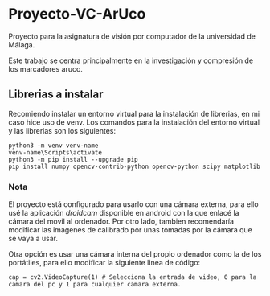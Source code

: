 # Proyecto-VC-ArUco

Proyecto para la asignatura de visión por computador de la universidad de Málaga.

Este trabajo se centra principalmente en la investigación y compresión de los marcadores aruco.

## Librerias a instalar 

Recomiendo instalar un entorno virtual para la instalación de librerias, en mi caso hice uso de venv.
Los comandos para la instalación del entorno virtual y las librerias son los siguientes:
```
python3 -m venv venv-name
venv-name\Scripts\activate  
python3 -m pip install --upgrade pip
pip install numpy opencv-contrib-python opencv-python scipy matplotlib
```

### Nota
El proyecto está configurado para usarlo con una cámara externa, para ello usé la aplicación *droidcam* disponible en android con la que enlacé la cámara del movil al ordenador. Por otro lado, tambien recomendaría modificar las imagenes de calibrado por unas tomadas por la cámara que se vaya a usar.

Otra opción es usar una cámara interna del propio ordenador como la de los portátiles, para ello modificar la siguiente linea de código:
```
cap = cv2.VideoCapture(1) # Selecciona la entrada de video, 0 para la camara del pc y 1 para cualquier camara externa.
```
